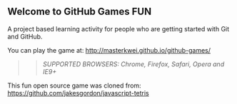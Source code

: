 ## Welcome to GitHub Games FUN

A project based learning activity for people who are getting started with Git and GitHub.

You can play the game at: http://masterkwei.github.io/github-games/

>> _*SUPPORTED BROWSERS*: Chrome, Firefox, Safari, Opera and IE9+_

This fun open source game was cloned from: https://github.com/jakesgordon/javascript-tetris
